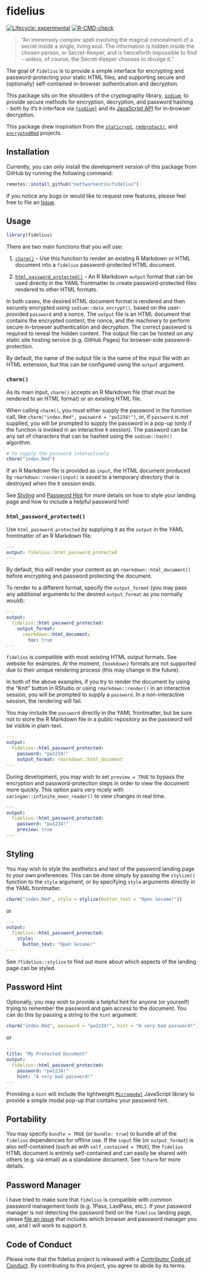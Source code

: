 
# fidelius

<!-- badges: start -->

[![Lifecycle:
experimental](https://img.shields.io/badge/lifecycle-experimental-orange.svg)](https://lifecycle.r-lib.org/articles/stages.html#experimental)
[![R-CMD-check](https://github.com/mattwarkentin/fidelius/workflows/R-CMD-check/badge.svg)](https://github.com/mattwarkentin/fidelius/actions)
<!-- badges: end -->

> “An immensely complex spell involving the magical concealment of a
> secret inside a single, living soul. The information is hidden inside
> the chosen person, or Secret-Keeper, and is henceforth impossible to
> find - unless, of course, the Secret-Keeper chooses to divulge it.”

The goal of `fidelius` is to provide a simple interface for encrypting
and password-protecting your static HTML files, and supporting secure
and (optionally) self-contained in-browser authentication and
decryption.

This package sits on the shoulders of the cryptography library,
[`sodium`](https://doc.libsodium.org/), to provide secure methods for
encryption, decryption, and password hashing - both by it’s `R`
interface via [`{sodium}`](https://github.com/jeroen/sodium) and its
[JavaScript API](https://github.com/jedisct1/libsodium.js) for
in-browser decryption.

This package drew inspiration from the
[`staticrypt`](https://github.com/robinmoisson/staticrypt),
[`rmdprotectr`](https://github.com/favstats/rmdprotectr), and
[`encryptedRmd`](https://github.com/dirkschumacher/encryptedRmd)
projects.

## Installation

Currently, you can only install the development version of this package
from GitHub by running the following command:

``` r
remotes::install_github("mattwarkentin/fidelius")
```

If you notice any bugs or would like to request new features, please
feel free to file an
[Issue](https://github.com/mattwarkentin/fidelius/issues).

## Usage

``` r
library(fidelius)
```

There are two main functions that you will use:

1.  [`charm()`](#charm) - Use this function to render an existing R
    Markdown or HTML document into a `fidelius` password-protected HTML
    document.

2.  [`html_password_protected()`](#html_password_protected) - An R
    Markdown `output` format that can be used directly in the YAML
    frontmatter to create password-protected files rendered to other
    HTML formats.

In both cases, the desired HTML document format is rendered and then
securely encrypted using `sodium::data_encrypt()`, based on the
user-provided `password` and a nonce. The `output` file is an HTML
document that contains the encrypted content, the nonce, and the
machinery to perform secure in-browser authentication and decryption.
The correct password is required to reveal the hidden content. The
output file can be hosted on any static site hosting service
(e.g. GitHub Pages) for browser-side password-protection.

By default, the name of the output file is the name of the input file
with an HTML extension, but this can be configured using the `output`
argument.

### `charm()`

As its main input, `charm()` accepts an R Markdown file (that must be
rendered to an HTML format) or an existing HTML file.

When calling `charm()`, you must either supply the password in the
function call, like `charm("index.Rmd", password = "pw1234!")`, or, if
`password` is not supplied, you will be prompted to supply the password
in a pop-up (only if the function is invoked in an interactive `R`
session). The password can be any set of characters that can be hashed
using the `sodium::hash()` algorithm.

``` r
# To supply the password interactively
charm("index.Rmd")
```

If an R Markdown file is provided as `input`, the HTML document produced
by `rmarkdown::render(input)` is saved to a temporary directory that is
destroyed when the `R` session ends.

See [Styling](#styling) and [Password Hint](#password-hint) for more
details on how to style your landing page and how to include a helpful
password hint!

### `html_password_protected()`

Use `html_password_protected` by supplying it as the `output` in the
YAML frontmatter of an R Markdown file.

``` yaml
---
output: fidelius::html_password_protected
---
```

By default, this will render your content as an
`rmarkdown::html_document()` before encrypting and password protecting
the document.

To render to a different format, specify the `output_format` (you may
pass any additional arguments to the desired `output_format` as you
normally would):

``` yaml
---
output:
  fidelius::html_password_protected:
    output_format: 
      rmarkdown::html_document:
        toc: true
---
```

`fidelius` is compatible with most existing HTML output formats. See
website for examples. At the moment, `{bookdown}` formats are not
supported due to their unique rendering process (this may change in the
future).

In both of the above examples, if you try to render the document by
using the “Knit” button in RStudio or using `rmarkdown::render()` in an
interactive session, you will be prompted to supply a `password`. In a
non-interactive session, the rendering will fail.

You may include the `password` directly in the YAML frontmatter, but be
sure not to store the R Markdown file in a public repository as the
password will be visible in plain-text.

``` yaml
---
output:
  fidelius::html_password_protected:
    password: "pw1234!"
    output_format: rmarkdown::html_document
---
```

During development, you may wish to set `preview = TRUE` to bypass the
encryption and password-protection steps in order to view the document
more quickly. This option pairs very nicely with
`xaringan::infinite_moon_reader()` to view changes in real time.

``` yaml
---
output:
  fidelius::html_password_protected:
    password: "pw1234!"
    preview: true
---
```

## Styling

You may wish to style the aesthetics and text of the password landing
page to your own preferences. This can be done simply by passing the
`stylize()` function to the `style` argument, or by specifying `style`
arguments directly in the YAML frontmatter.

``` r
charm("index.Rmd", style = stylize(button_text = "Open Sesame!"))
```

or

``` yaml
---
output:
  fidelius::html_password_protected:
    style:
      button_text: "Open Sesame!"
---
```

See `?fidelius::stylize` to find out more about which aspects of the
landing page can be styled.

## Password Hint

Optionally, you may wish to provide a helpful hint for anyone (or
yourself) trying to remember the password and gain access to the
document. You can do this by passing a string to the `hint` argument:

``` r
charm("index.Rmd", password = "pw1234!", hint = "A very bad password!")
```

or

``` yaml
---
title: "My Protected Document"
output:
  fidelius::html_password_protected:
    password: "pw1234!"
    hint: "A very bad password!"
---
```

Providing a `hint` will include the lightweight
[`Micromodal`](https://github.com/ghosh/Micromodal) JavaScript library
to provide a simple modal pop-up that contains your password hint.

## Portability

You may specify `bundle = TRUE` (or `bundle: true`) to bundle all of the
`fidelius` dependencies for offline use. If the `input` file (or
`output_format`) is also self-contained (such as with
`self_contained = TRUE`), the `fidelius` HTML document is entirely
self-contained and can easily be shared with others (e.g. via email) as
a standalone document. See `?charm` for more details.

## Password Manager

I have tried to make sure that `fidelius` is compatible with common
password management tools (e.g. 1Pass, LastPass, etc.). If your password
manager is not detecting the password field on the `fidelius` landing
page, please [file an
issue](https://github.com/mattwarkentin/fidelius/issues) that includes
which browser and password manager you use, and I will work to support
it.

## Code of Conduct

Please note that the fidelius project is released with a [Contributor
Code of
Conduct](https://contributor-covenant.org/version/2/0/CODE_OF_CONDUCT.html).
By contributing to this project, you agree to abide by its terms.
